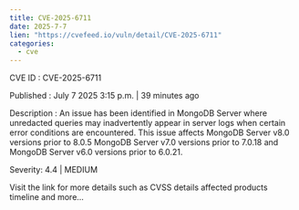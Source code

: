 ```yaml
--- 
title: CVE-2025-6711
date: 2025-7-7
lien: "https://cvefeed.io/vuln/detail/CVE-2025-6711"
categories:
  - cve
---
```


CVE ID : CVE-2025-6711

Published :  July 7
2025
3:15 p.m. | 39 minutes ago

Description : An issue has been identified in MongoDB Server where unredacted queries may inadvertently appear in server logs when certain error conditions are encountered. This issue affects MongoDB Server v8.0 versions prior to 8.0.5
MongoDB Server v7.0 versions prior to 7.0.18 and MongoDB Server v6.0 versions prior to 6.0.21.

Severity: 4.4 | MEDIUM

Visit the link for more details
such as CVSS details
affected products
timeline
and more...
